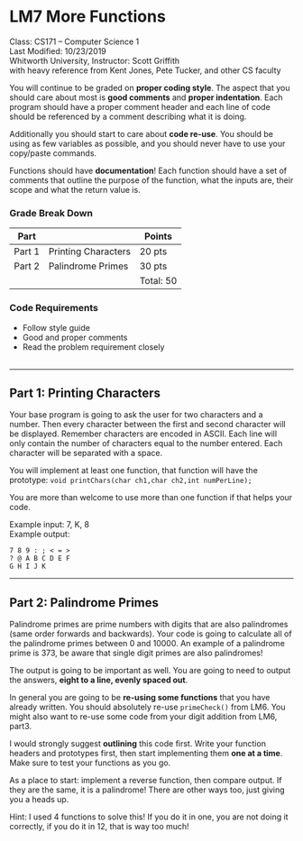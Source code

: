 # LM7 More Functions
Class: CS171 – Computer Science 1   
Last Modified: 10/23/2019  
Whitworth University, Instructor: Scott Griffith  
with heavy reference from Kent Jones, Pete Tucker, and other CS faculty

You will continue to be graded on __proper coding style__. The aspect that you should care about most is __good comments__ and __proper indentation__. Each program should have a proper comment header and each line of code should be referenced by a comment describing what it is doing.  

Additionally you should start to care about __code re-use__. You should be using as few variables as possible, and you should never have to use your copy/paste commands.

Functions should have __documentation__! Each function should have a set of comments that outline the purpose of the function, what the inputs are, their scope and what the return value is. 


### Grade Break Down
| Part | | Points |
|---|---|---|
| Part 1 | Printing Characters | 20 pts |    
| Part 2 | Palindrome Primes | 30 pts |
| | |Total: 50|

### Code Requirements
- Follow style guide
- Good and proper comments
- Read the problem requirement closely 
<br></br>  

-------
## Part 1: Printing Characters  

Your base program is going to ask the user for two characters and a number. Then every character between the first and second character will be displayed. Remember characters are encoded in ASCII. Each line will only contain the number of characters equal to the number entered. Each character will be separated with a space.  

You will implement at least one function, that function will have the prototype:
`void printChars(char ch1,char ch2,int numPerLine);`  

You are more than welcome to use more than one function if that helps your code.  

Example input: 7, K, 8  
Example output:  

    7 8 9 : ; < = >
    ? @ A B C D E F
    G H I J K


-----
## Part 2: Palindrome Primes  

Palindrome primes are prime numbers with digits that are also palindromes (same order forwards and backwards). Your code is going to calculate all of the palindrome primes between 0 and 10000. An example of a palindrome prime is 373, be aware that single digit primes are also palindromes!  

The output is going to be important as well. You are going to need to output the answers, __eight to a line, evenly spaced out__.  

In general you are going to be __re-using some functions__ that you have already written. You should absolutely re-use `primeCheck()` from LM6. You might also want to re-use some code from your digit addition from LM6, part3.  

I would strongly suggest __outlining__ this code first. Write your function headers and prototypes first, then start implementing them __one at a time__. Make sure to test your functions as you go.  

As a place to start: implement a reverse function, then compare output. If they are the same, it is a palindrome! There are other ways too, just giving you a heads up.  

Hint: I used 4 functions to solve this! If you do it in one, you are not doing it correctly, if you do it in 12, that is way too much!
